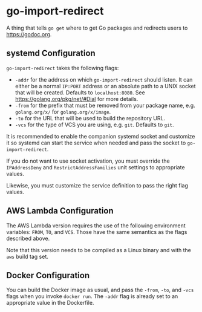 # go-import-redirect

A thing that tells `go get` where to get Go packages and redirects users
to https://godoc.org.

## systemd Configuration

`go-import-redirect` takes the following flags:

* `-addr` for the address on which `go-import-redirect` should listen.
  It can either be a normal `IP:PORT` address or an absolute path to a
  UNIX socket that will be created. Defaults to `localhost:8080`. See
  https://golang.org/pkg/net/#Dial for more details.
* `-from` for the prefix that must be removed from your package name,
  e.g. `golang.org/x/` for `golang.org/x/image`.
* `-to` for the URL that will be used to build the repository URL.
* `-vcs` for the type of VCS you are using, e.g. `git`. Defaults to
  `git`.

It is recommended to enable the companion systemd socket and customize
it so systemd can start the service when needed and pass the socket to
`go-import-redirect`.

If you do not want to use socket activation, you must override the
`IPAddressDeny` and `RestrictAddressFamilies` unit settings to
appropriate values.

Likewise, you must customize the service definition to pass the right
flag values.

## AWS Lambda Configuration

The AWS Lambda version requires the use of the following environment
variables: `FROM`, `TO`, and `VCS`. Those have the same semantics as the
flags described above.

Note that this version needs to be compiled as a Linux binary and with
the `aws` build tag set.

## Docker Configuration

You can build the Docker image as usual, and pass the `-from`, `-to`,
and `-vcs` flags when you invoke `docker run`. The `-addr` flag is
already set to an appropriate value in the Dockerfile.
